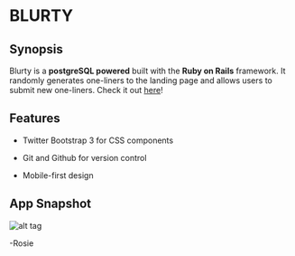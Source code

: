 # BLURTY

## Synopsis

Blurty is a **postgreSQL powered** built with the **Ruby on Rails** framework. It randomly generates one-liners to the landing page and allows users to submit new one-liners. Check it out [here](http://blurty-rosie-highsmith.herokuapp.com/)!

## Features

- Twitter Bootstrap 3 for CSS components

- Git and Github for version control

- Mobile-first design

## App Snapshot

![alt tag](http://i.imgur.com/XDgbBfV.png)

-Rosie

